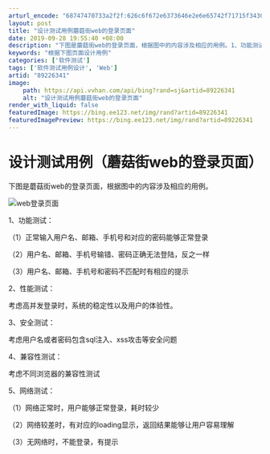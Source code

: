 ```yaml
---
arturl_encode: "68747470733a2f2f:626c6f672e6373646e2e6e65742f71715f3430353138363731:2f61727469636c652f64657461696c732f3839323236333431"
layout: post
title: "设计测试用例蘑菇街web的登录页面"
date: 2019-09-28 19:55:40 +08:00
description: "下图是蘑菇街web的登录页面，根据图中的内容涉及相应的用例。1、功能测试：（1）正常输入用户名、邮箱"
keywords: "根据下图页面设计用例"
categories: ['软件测试']
tags: ['软件测试用例设计', 'Web']
artid: "89226341"
image:
    path: https://api.vvhan.com/api/bing?rand=sj&artid=89226341
    alt: "设计测试用例蘑菇街web的登录页面"
render_with_liquid: false
featuredImage: https://bing.ee123.net/img/rand?artid=89226341
featuredImagePreview: https://bing.ee123.net/img/rand?artid=89226341
---
```


# 设计测试用例（蘑菇街web的登录页面）

下图是蘑菇街web的登录页面，根据图中的内容涉及相应的用例。
  
![web登录页面](https://i-blog.csdnimg.cn/blog_migrate/cb56ff75e4deee6172fe7adb926549f0.png)
  
1、功能测试：
  
（1）正常输入用户名、邮箱、手机号和对应的密码能够正常登录
  
（2）用户名、邮箱、手机号输错、密码正确无法登陆，反之一样
  
（3）用户名、邮箱、手机号和密码不匹配时有相应的提示
  
2、性能测试：
  
考虑高并发登录时，系统的稳定性以及用户的体验性。
  
3、安全测试：
  
考虑用户名或者密码包含sql注入、xss攻击等安全问题
  
4、兼容性测试：
  
考虑不同浏览器的兼容性测试
  
5、网络测试：
  
（1）网络正常时，用户能够正常登录，耗时较少
  
（2）网络较差时，有对应的loading显示，返回结果能够让用户容易理解
  
（3）无网络时，不能登录，有提示